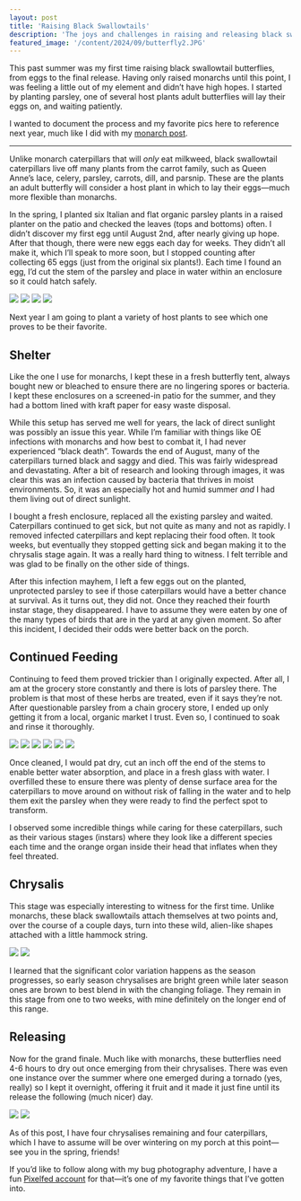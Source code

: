 ```yaml
---
layout: post
title: 'Raising Black Swallowtails'
description: 'The joys and challenges in raising and releasing black swallowtail butteflies.'
featured_image: '/content/2024/09/butterfly2.JPG'
---
```

This past summer was my first time raising black swallowtail butterflies, from eggs to the final release. Having only raised monarchs until this point, I was feeling a little out of my element and didn’t have high hopes. I started by planting parsley, one of several host plants adult butterflies will lay their eggs on, and waiting patiently. 

I wanted to document the process and my favorite pics here to reference next year, much like I did with my [monarch post](https://jonitrythall.com/raising-monarch-babies). 

<hr />

Unlike monarch caterpillars that will *only* eat milkweed, black swallowtail caterpillars live off many plants from the carrot family, such as Queen Anne’s lace, celery, parsley, carrots, dill, and parsnip. These are the plants an adult butterfly will consider a host plant in which to lay their eggs—much more flexible than monarchs. 

In the spring, I planted six Italian and flat organic parsley plants in a raised planter on the patio and checked the leaves (tops and bottoms) often. I didn’t discover my first egg until August 2nd, after nearly giving up hope. After that though, there were new eggs each day for weeks. They didn’t all make it, which I’ll speak to more soon, but I stopped counting after collecting 65 eggs (just from the original six plants!). Each time I found an egg, I’d cut the stem of the parsley and place in water within an enclosure so it could hatch safely.   

<div class="gallery" data-columns="2">
  <img src="/content/2024/09/egg-split.JPG">
  <img src="/content/2024/09/close-eggs.JPG">
  <img src="/content/2024/09/many-eggs.JPG">
  <img src="/content/2024/09/tiny-baby.JPG">
</div>

Next year I am going to plant a variety of host plants to see which one proves to be their favorite. 

## Shelter 

Like the one I use for monarchs, I kept these in a fresh butterfly tent, always bought new or bleached to ensure there are no lingering spores or bacteria. I kept these enclosures on a screened-in patio for the summer, and they had a bottom lined with kraft paper for easy waste disposal.

While this setup has served me well for years, the lack of direct sunlight was possibly an issue this year. While I’m familiar with things like OE infections with monarchs and how best to combat it, I had never experienced “black death”. Towards the end of August, many of the caterpillars turned black and saggy and died. This was fairly widespread and devastating. After a bit of research and looking through images, it was clear this was an infection caused by bacteria that thrives in moist environments. So, it was an especially hot and humid summer *and* I had them living out of direct sunlight.    

I bought a fresh enclosure, replaced all the existing parsley and waited. Caterpillars continued to get sick, but not quite as many and not as rapidly. I removed infected caterpillars and kept replacing their food often. It took weeks, but eventually they stopped getting sick and began making it to the chrysalis stage again. It was a really hard thing to witness. I felt terrible and was glad to be finally on the other side of things.  

After this infection mayhem, I left a few eggs out on the planted, unprotected parsley to see if those caterpillars would have a better chance at survival. As it turns out, they did not. Once they reached their fourth instar stage, they disappeared. I have to assume they were eaten by one of the many types of birds that are in the yard at any given moment. So after this incident, I decided their odds were better back on the porch.   

## Continued Feeding

Continuing to feed them proved trickier than I originally expected. After all, I am at the grocery store constantly and there is lots of parsley there. The problem is that most of these herbs are treated, even if it says they’re not. After questionable parsley from a chain grocery store, I ended up only getting it from a local, organic market I trust. Even so, I continued to soak and rinse it thoroughly. 

<div class="gallery" data-columns="2">
  <img src="/content/2024/09/cat1.JPG">
  <img src="/content/2024/09/cat2.JPG">
  <img src="/content/2024/09/cat3.JPG">
  <img src="/content/2024/09/cat4.JPG">
  <img src="/content/2024/09/cat5.JPG">
  <img src="/content/2024/09/cat6.JPG">
</div>

Once cleaned, I would pat dry, cut an inch off the end of the stems to enable better water absorption, and place in a fresh glass with water. I overfilled these to ensure there was plenty of dense surface area for the caterpillars to move around on without risk of falling in the water and to help them exit the parsley when they were ready to find the perfect spot to transform. 

I observed some incredible things while caring for these caterpillars, such as their various stages (instars) where they look like a different species each time and the orange organ inside their head that inflates when they feel threated. 

## Chrysalis 

This stage was especially interesting to witness for the first time. Unlike monarchs, these black swallowtails attach themselves at two points and, over the course of a couple days, turn into these wild, alien-like shapes attached with a little hammock string. 

<div class="gallery" data-columns="2">
  <img src="/content/2024/09/chrysalis1.JPG">
  <img src="/content/2024/09/chrysalis2.JPG">
</div>

I learned that the significant color variation happens as the season progresses, so early season chrysalises are bright green while later season ones are brown to best blend in with the changing foliage. They remain in this stage from one to two weeks, with mine definitely on the longer end of this range. 

## Releasing

Now for the grand finale. Much like with monarchs, these butterflies need 4-6 hours to dry out once emerging from their chrysalises. There was even one instance over the summer where one emerged during a tornado (yes, really) so I kept it overnight, offering it fruit and it made it just fine until its release the following (much nicer) day.

<div class="gallery" data-columns="2">
  <img src="/content/2024/09/butterfly1.JPG">
  <img src="/content/2024/09/butterfly2.JPG">
</div>

As of this post, I have four chrysalises remaining and four caterpillars, which I have to assume will be over wintering on my porch at this point—see you in the spring, friends!  

If you’d like to follow along with my bug photography adventure, I have a fun [Pixelfed account](https://pixelfed.social/jonitry) for that—it’s one of my favorite things that I’ve gotten into.  